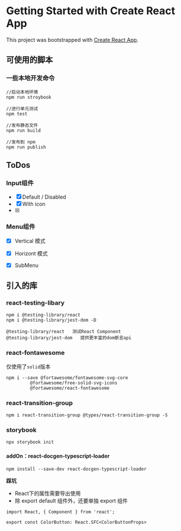 # Getting Started with Create React App

This project was bootstrapped with [Create React App](https://github.com/facebook/create-react-app).

## 可使用的脚本

### 一些本地开发命令

```
//启动本地环境
npm run stroybook

//进行单元测试
npm test

//发布静态文件
npm run build

//发布到 npm
npm run publish
```

## ToDos

### Input组件

- [x] Default / Disabled
- [x] With icon
- [x] 

### Menu组件

- [x] Vertical 模式
- [x] Horizont 模式
- [x] SubMenu



## 引入的库

### react-testing-libary

```
npm i @testing-library/react
npm i @testing-library/jest-dom -D

@testing-library/react   测试React Component
@testing-library/jest-dom   提供更丰富的dom断言api
```

### react-fontawesome

仅使用了`solid`版本

```
npm i --save @fortawesome/fontawesome-svg-core 
         @fortawesome/free-solid-svg-icons 
         @fortawesome/react-fontawesome
```

### react-transition-group

```
npm i react-transition-group @types/react-transition-group -S
```



### storybook

```
npx storybook init
```

#### addOn：react-docgen-typescript-loader

```
npm install --save-dev react-docgen-typescript-loader
```

**踩坑**

- React下的属性需要导出使用
- 除 export default 组件外，还要单独 export 组件

```
import React, { Component } from 'react';

export const ColorButton: React.SFC<ColorButtonProps>
```

